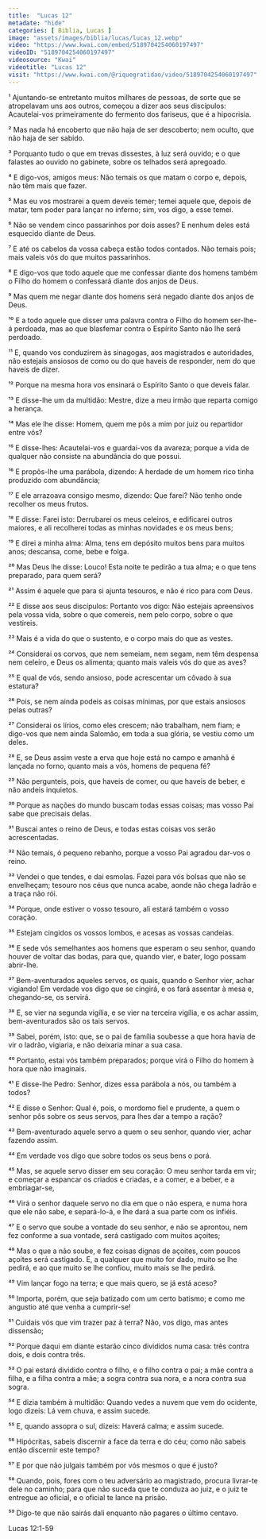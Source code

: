 ```yaml
---
title:  "Lucas 12"
metadate: "hide"
categories: [ Biblia, Lucas ]
image: "assets/images/biblia/lucas/lucas_12.webp"
video: "https://www.kwai.com/embed/5189704254060197497"
videoID: "5189704254060197497"
videosource: "Kwai"
videotitle: "Lucas 12"
visit: "https://www.kwai.com/@riquegratidao/video/5189704254060197497"
---
```



¹ Ajuntando-se entretanto muitos milhares de pessoas, de sorte que se atropelavam uns aos outros, começou a dizer aos seus discípulos: Acautelai-vos primeiramente do fermento dos fariseus, que é a hipocrisia.

² Mas nada há encoberto que não haja de ser descoberto; nem oculto, que não haja de ser sabido.

³ Porquanto tudo o que em trevas dissestes, à luz será ouvido; e o que falastes ao ouvido no gabinete, sobre os telhados será apregoado.

⁴ E digo-vos, amigos meus: Não temais os que matam o corpo e, depois, não têm mais que fazer.

⁵ Mas eu vos mostrarei a quem deveis temer; temei aquele que, depois de matar, tem poder para lançar no inferno; sim, vos digo, a esse temei.

⁶ Não se vendem cinco passarinhos por dois asses? E nenhum deles está esquecido diante de Deus.

⁷ E até os cabelos da vossa cabeça estão todos contados. Não temais pois; mais valeis vós do que muitos passarinhos.

⁸ E digo-vos que todo aquele que me confessar diante dos homens também o Filho do homem o confessará diante dos anjos de Deus.

⁹ Mas quem me negar diante dos homens será negado diante dos anjos de Deus.

¹⁰ E a todo aquele que disser uma palavra contra o Filho do homem ser-lhe-á perdoada, mas ao que blasfemar contra o Espírito Santo não lhe será perdoado.

¹¹ E, quando vos conduzirem às sinagogas, aos magistrados e autoridades, não estejais ansiosos de como ou do que haveis de responder, nem do que haveis de dizer.

¹² Porque na mesma hora vos ensinará o Espírito Santo o que deveis falar.

¹³ E disse-lhe um da multidão: Mestre, dize a meu irmão que reparta comigo a herança.

¹⁴ Mas ele lhe disse: Homem, quem me pôs a mim por juiz ou repartidor entre vós?

¹⁵ E disse-lhes: Acautelai-vos e guardai-vos da avareza; porque a vida de qualquer não consiste na abundância do que possui.

¹⁶ E propôs-lhe uma parábola, dizendo: A herdade de um homem rico tinha produzido com abundância;

¹⁷ E ele arrazoava consigo mesmo, dizendo: Que farei? Não tenho onde recolher os meus frutos.

¹⁸ E disse: Farei isto: Derrubarei os meus celeiros, e edificarei outros maiores, e ali recolherei todas as minhas novidades e os meus bens;

¹⁹ E direi a minha alma: Alma, tens em depósito muitos bens para muitos anos; descansa, come, bebe e folga.

²⁰ Mas Deus lhe disse: Louco! Esta noite te pedirão a tua alma; e o que tens preparado, para quem será?

²¹ Assim é aquele que para si ajunta tesouros, e não é rico para com Deus.

²² E disse aos seus discípulos: Portanto vos digo: Não estejais apreensivos pela vossa vida, sobre o que comereis, nem pelo corpo, sobre o que vestireis.

²³ Mais é a vida do que o sustento, e o corpo mais do que as vestes.

²⁴ Considerai os corvos, que nem semeiam, nem segam, nem têm despensa nem celeiro, e Deus os alimenta; quanto mais valeis vós do que as aves?

²⁵ E qual de vós, sendo ansioso, pode acrescentar um côvado à sua estatura?

²⁶ Pois, se nem ainda podeis as coisas mínimas, por que estais ansiosos pelas outras?

²⁷ Considerai os lírios, como eles crescem; não trabalham, nem fiam; e digo-vos que nem ainda Salomão, em toda a sua glória, se vestiu como um deles.

²⁸ E, se Deus assim veste a erva que hoje está no campo e amanhã é lançada no forno, quanto mais a vós, homens de pequena fé?

²⁹ Não pergunteis, pois, que haveis de comer, ou que haveis de beber, e não andeis inquietos.

³⁰ Porque as nações do mundo buscam todas essas coisas; mas vosso Pai sabe que precisais delas.

³¹ Buscai antes o reino de Deus, e todas estas coisas vos serão acrescentadas.

³² Não temais, ó pequeno rebanho, porque a vosso Pai agradou dar-vos o reino.

³³ Vendei o que tendes, e dai esmolas. Fazei para vós bolsas que não se envelheçam; tesouro nos céus que nunca acabe, aonde não chega ladrão e a traça não rói.

³⁴ Porque, onde estiver o vosso tesouro, ali estará também o vosso coração.

³⁵ Estejam cingidos os vossos lombos, e acesas as vossas candeias.

³⁶ E sede vós semelhantes aos homens que esperam o seu senhor, quando houver de voltar das bodas, para que, quando vier, e bater, logo possam abrir-lhe.

³⁷ Bem-aventurados aqueles servos, os quais, quando o Senhor vier, achar vigiando! Em verdade vos digo que se cingirá, e os fará assentar à mesa e, chegando-se, os servirá.

³⁸ E, se vier na segunda vigília, e se vier na terceira vigília, e os achar assim, bem-aventurados são os tais servos.

³⁹ Sabei, porém, isto: que, se o pai de família soubesse a que hora havia de vir o ladrão, vigiaria, e não deixaria minar a sua casa.

⁴⁰ Portanto, estai vós também preparados; porque virá o Filho do homem à hora que não imaginais.

⁴¹ E disse-lhe Pedro: Senhor, dizes essa parábola a nós, ou também a todos?

⁴² E disse o Senhor: Qual é, pois, o mordomo fiel e prudente, a quem o senhor pôs sobre os seus servos, para lhes dar a tempo a ração?

⁴³ Bem-aventurado aquele servo a quem o seu senhor, quando vier, achar fazendo assim.

⁴⁴ Em verdade vos digo que sobre todos os seus bens o porá.

⁴⁵ Mas, se aquele servo disser em seu coração: O meu senhor tarda em vir; e começar a espancar os criados e criadas, e a comer, e a beber, e a embriagar-se,

⁴⁶ Virá o senhor daquele servo no dia em que o não espera, e numa hora que ele não sabe, e separá-lo-á, e lhe dará a sua parte com os infiéis.

⁴⁷ E o servo que soube a vontade do seu senhor, e não se aprontou, nem fez conforme a sua vontade, será castigado com muitos açoites;

⁴⁸ Mas o que a não soube, e fez coisas dignas de açoites, com poucos açoites será castigado. E, a qualquer que muito for dado, muito se lhe pedirá, e ao que muito se lhe confiou, muito mais se lhe pedirá.

⁴⁹ Vim lançar fogo na terra; e que mais quero, se já está aceso?

⁵⁰ Importa, porém, que seja batizado com um certo batismo; e como me angustio até que venha a cumprir-se!

⁵¹ Cuidais vós que vim trazer paz à terra? Não, vos digo, mas antes dissensão;

⁵² Porque daqui em diante estarão cinco divididos numa casa: três contra dois, e dois contra três.

⁵³ O pai estará dividido contra o filho, e o filho contra o pai; a mãe contra a filha, e a filha contra a mãe; a sogra contra sua nora, e a nora contra sua sogra.

⁵⁴ E dizia também à multidão: Quando vedes a nuvem que vem do ocidente, logo dizeis: Lá vem chuva, e assim sucede.

⁵⁵ E, quando assopra o sul, dizeis: Haverá calma; e assim sucede.

⁵⁶ Hipócritas, sabeis discernir a face da terra e do céu; como não sabeis então discernir este tempo?

⁵⁷ E por que não julgais também por vós mesmos o que é justo?

⁵⁸ Quando, pois, fores com o teu adversário ao magistrado, procura livrar-te dele no caminho; para que não suceda que te conduza ao juiz, e o juiz te entregue ao oficial, e o oficial te lance na prisão.

⁵⁹ Digo-te que não sairás dali enquanto não pagares o último centavo. 


Lucas 12:1-59
